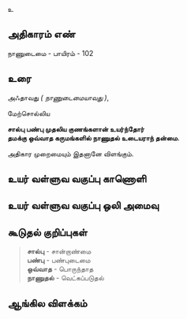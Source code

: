 உ


## அதிகாரம் எண்

நாணுடைமை - பாயிரம் - 102
## உரை

அஃதாவது _( நாணுடைமையாவது )_,  

மேற்சொல்லிய  

**சால்பு பண்பு முதலிய குணங்களான் உயர்ந்தோர்  
தமக்கு ஒவ்வாத கருமங்களில் நாணுதல் உடையராந் தன்மை**.  

அதிகார முறைமையும் இதனானே விளங்கும்.  

## உயர் வள்ளுவ வகுப்பு காணொளி


## உயர் வள்ளுவ வகுப்பு ஒலி அமைவு 


## கூடுதல் குறிப்புகள்

>**சால்பு** - சான்றாண்மை  
>**பண்பு** - பண்புடைமை  
>**ஒவ்வாத** - பொருந்தாத  
>**நாணுதல்** - வெட்கப்படுதல் 

## ஆங்கில விளக்கம்

